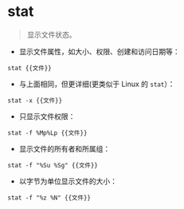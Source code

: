 # stat

> 显示文件状态。

- 显示文件属性，如大小、权限、创建和访问日期等：

`stat {{文件}}`

- 与上面相同，但更详细(更类似于 Linux 的 `stat`）：

`stat -x {{文件}}`

- 只显示文件权限：

`stat -f %Mp%Lp {{文件}}`

- 显示文件的所有者和所属组：

`stat -f "%Su %Sg" {{文件}}`

- 以字节为单位显示文件的大小：

`stat -f "%z %N" {{文件}}`
